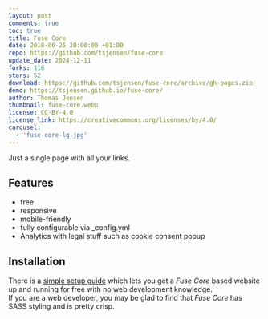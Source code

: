 ```yaml
---
layout: post
comments: true
toc: true
title: Fuse Core
date: 2018-06-25 20:00:00 +01:00
repo: https://github.com/tsjensen/fuse-core
update_date: 2024-12-11
forks: 116
stars: 52
download: https://github.com/tsjensen/fuse-core/archive/gh-pages.zip
demo: https://tsjensen.github.io/fuse-core/
author: Thomas Jensen
thumbnail: fuse-core.webp
license: CC-BY-4.0
license_link: https://creativecommons.org/licenses/by/4.0/
carousel:
  - 'fuse-core-lg.jpg'
---
```


Just a single page with all your links.

## Features

* free
* responsive
* mobile-friendly
* fully configurable via _config.yml
* Analytics with legal stuff such as cookie consent popup

## Installation

There is a [simple setup guide](https://github.com/tsjensen/fuse-core/wiki/Setup-Instructions) which lets you get a *Fuse Core* based website up and running for free with no web development knowledge.  
If you are a web developer, you may be glad to find that *Fuse Core* has SASS styling and is pretty crisp.

